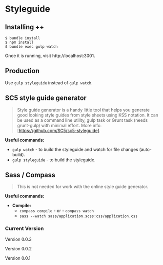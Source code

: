 # Styleguide


## Installing ++

    $ bundle install
    $ npm install
    $ bundle exec gulp watch


Once it is running, visit http://localhost:3001.

## Production
Use `gulp styleguide` instead of `gulp watch`.

## SC5 style guide generator

> Style guide generator is a handy little tool that helps you generate good looking style guides from style sheets using KSS notation. It can be used as a command line utility, gulp task or Grunt task (needs grunt-gulp) with minimal effort. More info: [https://github.com/SC5/sc5-styleguide].

**Useful commands:**

*   `gulp watch`      - to build the styleguide and watch for file changes (auto-build).
*   `gulp styleguide` - to build the styleguide.


## Sass / Compass
> This is not needed for work with the online style guide generator.

**Useful commands:**
*   __Compile:__
    *   `compass compile`  - or -  `compass watch`
    *   `sass --watch sass/application.scss:css/application.css`


### Current Version
Version 0.0.3

Version 0.0.2

Version 0.0.1
